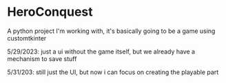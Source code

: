 # HeroConquest
A python project I'm working with, it's basically going to be a game using customtkinter 

5/29/2023: just a ui without the game itself, but we already have a mechanism to save stuff

5/31/203: still just the UI, but now i can focus on creating the playable part
